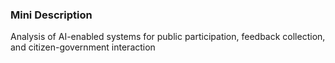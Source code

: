 ### Mini Description

Analysis of AI-enabled systems for public participation, feedback collection, and citizen-government interaction
